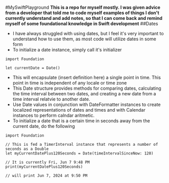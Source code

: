 #MySwiftPlayground
**This is a repo for myself mostly. I was given advice from a developer that told me to code myself examples of things I don't currently understand and add notes, so that I can come back and remind myself of some foundational knowledge in Swift development**
##Dates
- I have always struggled with using dates, but I feel it's very important to understand how to use them, as most code will utilize dates in some form
- To initialize a date instance, simply call it's initializer
```
import Foundation
 
let currentDate = Date()
```
- This will encapsulate (insert definition here) a single point in time. This point in time is independent of any locale or time zone
- This Date structure provides methods for comparing dates, calculating the time interval between two dates, and creating a new date from a time interval relatvie to another date.
- Use Date values in conjunction with DateFormatter instances to create localized representations of dates and times and with Calendar instances to perform calndar aritmetic.
- To initialize a date that is a certain time in seconds away from the current date, do the following
```
import Foundation

// This is fed a TimerInterval instance that represents a number of seconds as a Double
let myCurrentDatePlus120Seconds = Date(timeIntervalSinceNow: 120)

// It is currently Fri, Jun 7 9:48 PM
print(myCurrentDatePlus120Seconds)

// will print Jun 7, 2024 at 9:50 PM
```
